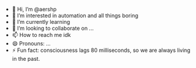 - 👋 Hi, I’m @aershp
- 👀 I’m interested in automation and all things boring
- 🌱 I’m currently learning 
- 💞️ I’m looking to collaborate on ...
- 📫 How to reach me idk
- 😄 Pronouns: ...
- ⚡ Fun fact: consciousness lags 80 milliseconds, so we are always living in the past.

<!---
aershp/aershp is a ✨ special ✨ repository because its `README.md` (this file) appears on your GitHub profile.
You can click the Preview link to take a look at your changes.
--->
